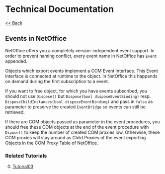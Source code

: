 # Technical Documentation

[<< Back](../technical/)

## Events in NetOffice

NetOffice offers you a completely version-independent event support. In order to
prevent naming conflict, every event name in NetOffice has `Event` appended.

Objects which export events implement a COM Event Interface. This Event
Interface is connected at runtime to the object. In NetOffice this happends on
demand during the first subscription to a event.

If you want to free object, for which you have events subscribed, you should not
use `Dispose()` but `Dispose(bool disposeEventBinding)` resp.
`DisposeChildInstances(bool disposeEventBinding)` and pass in `false` as parameter
to preserve the created `EventBridge` so events can still be retrieved.

If there are COM objects passed as parameter in the event procedures, you should
free these COM objects at the end of the event procedure with `Dipose()` to keep
the number of created COM proxies low. Otherwise, these COM proxies will stay
around as Child Proxies of the event exporting Objects in the COM Proxy Table of
NetOffice.

### Related Tutorials

0. [Tutorial03](../../tutorials/tutorial03_en_cs.html)
